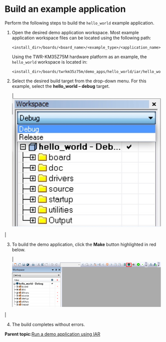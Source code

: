 # Build an example application

Perform the following steps to build the `hello_world` example application.

1.  Open the desired demo application workspace. Most example application workspace files can be located using the following path:

    ```
    <install_dir>/boards/<board_name>/<example_type>/<application_name>/iar
    ```

    Using the TWR-KM35Z75M hardware platform as an example, the `hello_world` workspace is located in:

    ```
    <install_dir>/boards/twrkm35z75m/demo_apps/hello_world/iar/hello_world.eww
    ```

2.  Select the desired build target from the drop-down menu. For this example, select the **hello\_world – debug** target.

    |![](../images/demo_build_target_selection_20.jpg "Demo build target selection")

|

3.  To build the demo application, click the **Make** button highlighted in red below.

    |![](../images/build_the_demo_application_20.png "Building the demo application")

|

4.  The build completes without errors.

**Parent topic:**[Run a demo application using IAR](../topics/run_a_demo_application_using_iar.md)

